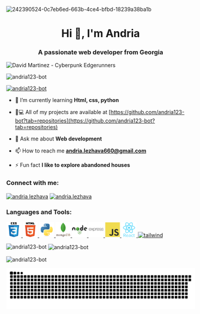 ![242390524-0c7eb6ed-663b-4ce4-bfbd-18239a38ba1b](https://github.com/user-attachments/assets/33b7031c-4416-46b6-85e6-569295791ed1)


<h1 align="center">Hi 👋, I'm Andria</h1>
<h3 align="center">A passionate web developer from Georgia</h3>

<img src="https://media1.tenor.com/m/EIzp03Yuy1EAAAAd/sounds-fine-david-martinez.gif" 
     alt="David Martinez - Cyberpunk Edgerunners" 
     width="700" />




<p align="left"> <img src="https://komarev.com/ghpvc/?username=andria123-bot&label=Profile%20views&color=0e75b6&style=flat" alt="andria123-bot" /> </p>

<p align="left"> <a href="https://github.com/ryo-ma/github-profile-trophy"><img src="https://github-profile-trophy.vercel.app/?username=andria123-bot" alt="andria123-bot" /></a> </p>

- 🌱 I’m currently learning **Html, css, python**

- 👨💻 All of my projects are available at [https://github.com/andria123-bot?tab=repositories](https://github.com/andria123-bot?tab=repositories)

- 💬 Ask me about **Web development**

- 📫 How to reach me **andria.lezhava660@gmail.com**

- ⚡ Fun fact **I like to explore abandoned houses**

<h3 align="left">Connect with me:</h3>
<p align="left">
<a href="https://fb.com/andria lezhava" target="blank"><img align="center" src="https://raw.githubusercontent.com/rahuldkjain/github-profile-readme-generator/master/src/images/icons/Social/facebook.svg" alt="andria lezhava" height="30" width="40" /></a>
<a href="https://instagram.com/andria.lezhava" target="blank"><img align="center" src="https://raw.githubusercontent.com/rahuldkjain/github-profile-readme-generator/master/src/images/icons/Social/instagram.svg" alt="andria.lezhava" height="30" width="40" /></a>
</p>

<h3 align="left">Languages and Tools:</h3>
<p align="left">
  <a href="https://www.w3schools.com/css/" target="_blank" rel="noreferrer">
    <img src="https://raw.githubusercontent.com/devicons/devicon/master/icons/css3/css3-original-wordmark.svg" alt="css3" width="40" height="40"/>
  </a>
  <a href="https://www.w3.org/html/" target="_blank" rel="noreferrer">
    <img src="https://raw.githubusercontent.com/devicons/devicon/master/icons/html5/html5-original-wordmark.svg" alt="html5" width="40" height="40"/>
  </a>
  <a href="https://www.python.org" target="_blank" rel="noreferrer">
    <img src="https://raw.githubusercontent.com/devicons/devicon/master/icons/python/python-original.svg" alt="python" width="40" height="40"/>
  </a>
  <a href="https://www.mongodb.com/" target="_blank" rel="noreferrer">
    <img src="https://raw.githubusercontent.com/devicons/devicon/master/icons/mongodb/mongodb-original-wordmark.svg" alt="mongodb" width="40" height="40"/>
  </a>
  <a href="https://nodejs.org" target="_blank" rel="noreferrer">
    <img src="https://raw.githubusercontent.com/devicons/devicon/master/icons/nodejs/nodejs-original-wordmark.svg" alt="nodejs" width="40" height="40"/>
  </a>
  <a href="https://expressjs.com" target="_blank" rel="noreferrer">
    <img src="https://raw.githubusercontent.com/devicons/devicon/master/icons/express/express-original-wordmark.svg" alt="express" width="40" height="40"/>
  </a>
  <a href="https://developer.mozilla.org/en-US/docs/Web/JavaScript" target="_blank" rel="noreferrer">
    <img src="https://raw.githubusercontent.com/devicons/devicon/master/icons/javascript/javascript-original.svg" alt="javascript" width="40" height="40"/>
  </a>
  <a href="https://reactjs.org/" target="_blank" rel="noreferrer">
    <img src="https://raw.githubusercontent.com/devicons/devicon/master/icons/react/react-original-wordmark.svg" alt="react" width="40" height="40"/>
  </a>
  <a href="https://tailwindcss.com/" target="_blank" rel="noreferrer">
    <img src="https://www.vectorlogo.zone/logos/tailwindcss/tailwindcss-icon.svg" alt="tailwind" width="40" height="40"/>
  </a>
</p>



<p><img align="left" src="https://github-readme-stats.vercel.app/api/top-langs?username=andria123-bot&show_icons=true&locale=en&layout=compact" alt="andria123-bot" /></p>

<p>&nbsp;<img align="center" src="https://github-readme-stats.vercel.app/api?username=andria123-bot&show_icons=true&locale=en" alt="andria123-bot" /></p>

<p><img align="center" src="https://github-readme-streak-stats.herokuapp.com/?user=andria123-bot&" alt="andria123-bot" /></p>

![snake gif](https://github.com/andria123-bot/andria123-bot/blob/output/github-snake-dark.svg)
